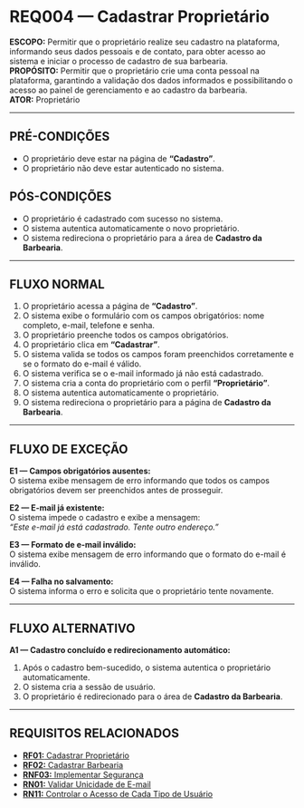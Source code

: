 # REQ004 — Cadastrar Proprietário

**ESCOPO:** Permitir que o proprietário realize seu cadastro na plataforma, informando seus dados pessoais e de contato, para obter acesso ao sistema e iniciar o processo de cadastro de sua barbearia.  
**PROPÓSITO:** Permitir que o proprietário crie uma conta pessoal na plataforma, garantindo a validação dos dados informados e possibilitando o acesso ao painel de gerenciamento e ao cadastro da barbearia.  
**ATOR:** Proprietário  

---

## PRÉ-CONDIÇÕES
- O proprietário deve estar na página de **“Cadastro”**.  
- O proprietário não deve estar autenticado no sistema.  

## PÓS-CONDIÇÕES
- O proprietário é cadastrado com sucesso no sistema.  
- O sistema autentica automaticamente o novo proprietário.  
- O sistema redireciona o proprietário para a área de **Cadastro da Barbearia**.  

---

## FLUXO NORMAL
1. O proprietário acessa a página de **“Cadastro”**.  
2. O sistema exibe o formulário com os campos obrigatórios: nome completo, e-mail, telefone e senha.  
3. O proprietário preenche todos os campos obrigatórios.  
4. O proprietário clica em **“Cadastrar”**.  
5. O sistema valida se todos os campos foram preenchidos corretamente e se o formato do e-mail é válido.  
6. O sistema verifica se o e-mail informado já não está cadastrado.  
7. O sistema cria a conta do proprietário com o perfil **“Proprietário”**.  
8. O sistema autentica automaticamente o proprietário.  
9. O sistema redireciona o proprietário para a página de **Cadastro da Barbearia**.  

---

## FLUXO DE EXCEÇÃO
**E1 — Campos obrigatórios ausentes:**  
  O sistema exibe mensagem de erro informando que todos os campos obrigatórios devem ser preenchidos antes de prosseguir.  

**E2 — E-mail já existente:**  
  O sistema impede o cadastro e exibe a mensagem:  
  *“Este e-mail já está cadastrado. Tente outro endereço.”*  

**E3 — Formato de e-mail inválido:**  
  O sistema exibe mensagem de erro informando que o formato do e-mail é inválido.  

**E4 — Falha no salvamento:**  
  O sistema informa o erro e solicita que o proprietário tente novamente.  

---

## FLUXO ALTERNATIVO
  **A1 — Cadastro concluído e redirecionamento automático:**  
  1. Após o cadastro bem-sucedido, o sistema autentica o proprietário automaticamente.  
  2. O sistema cria a sessão de usuário.  
  3. O proprietário é redirecionado para o área de **Cadastro da Barbearia**.  

---

## REQUISITOS RELACIONADOS
- [**RF01:** Cadastrar Proprietário](https://github.com/jvsouza02/sistema-corporativo-tads6v/blob/main/documentacao/documento_de_requisitos.md#51-requisitos-funcionais)  
- [**RF02:** Cadastrar Barbearia](https://github.com/jvsouza02/sistema-corporativo-tads6v/blob/main/documentacao/documento_de_requisitos.md#51-requisitos-funcionais)
- [**RNF03:** Implementar Segurança](https://github.com/jvsouza02/sistema-corporativo-tads6v/blob/main/documentacao/documento_de_requisitos.md#52-requisitos-n%C3%A3o-funcionais)    
- [**RN01:** Validar Unicidade de E-mail](https://github.com/jvsouza02/sistema-corporativo-tads6v/blob/main/documentacao/documento_de_requisitos.md#53-regras-de-neg%C3%B3cio)  
- [**RN11:** Controlar o Acesso de Cada Tipo de Usuário](https://github.com/jvsouza02/sistema-corporativo-tads6v/blob/main/documentacao/documento_de_requisitos.md#53-regras-de-neg%C3%B3cio)  

